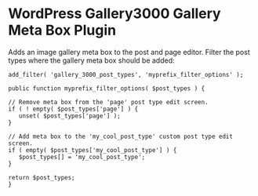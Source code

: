 # WordPress Gallery3000 Gallery Meta Box Plugin

Adds an image gallery meta box to the post and page editor.
Filter the post types where the gallery meta box should be added:

	add_filter( 'gallery_3000_post_types', 'myprefix_filter_options' );

	public function myprefix_filter_options( $post_types ) {
    
    // Remove meta box from the 'page' post type edit screen.
    if ( ! empty( $post_types['page'] ) {
       unset( $post_types['page'] );
    }

    // Add meta box to the 'my_cool_post_type' custom post type edit screen.
    if ( empty( $post_types['my_cool_post_type'] ) {
       $post_types[] = 'my_cool_post_type';
    }
    
    return $post_types;
	}
